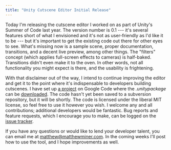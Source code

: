 ```yaml
---
title: "Unity Cutscene Editor Initial Release"
---
```


Today I'm releasing the cutscene editor I worked on as part of Unity's Summer of Code last year. The version number is 0.1 --- it's several features short of what I envisioned and it's not as user-friendly as I'd like it to be --- but it's important to get the existing code out there for other eyes to see. What's missing now is a sample scene, proper documentation, transitions, and a decent live preview, among other things. The "filters" concept (which applies full-screen effects to cameras) is half-baked. Transitions didn't even make it to the oven. In other words, not all functionality you might expect is there, and the usability is frightening.

With that disclaimer out of the way, I intend to continue improving the editor and get it to the point where it's indispensable to developers building cutscenes. I have set up [a project](http://code.google.com/p/silverscreen/) on Google Code where the *.unitypackage* can be [downloaded](http://code.google.com/p/silverscreen/downloads/list). The code hasn't yet been saved to a subversion repository, but it will be shortly. The code is licensed under the liberal MIT license, so feel free to use it however you wish. I welcome any and all contributions; additional developers would be fantastic. Bug reports and feature requests, which I encourage you to make, can be logged on the [issue tracker](http://code.google.com/p/silverscreen/issues/list).

If you have any questions or would like to lend your developer talent, you can email me at <matthew@matthewminer.com>. In the coming weeks I'll post how to use the tool, and I hope improvements as well.
